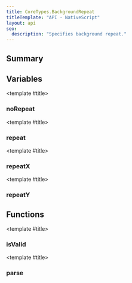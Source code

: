 ```yaml
---
title: CoreTypes.BackgroundRepeat
titleTemplate: "API - NativeScript"
layout: api
seo:
  description: "Specifies background repeat."
---
```


<!-- This page is auto generated, do not edit manually. -->
<!-- Run "yarn generate:api-docs" to regenerate -->

<script setup lang="ts">
  import { provide } from "vue";
  import API_DATA from "./CoreTypes-BackgroundRepeat.data.json";
  
  provide('API_DATA', API_DATA);
</script>

<APIRefHierarchy v-once />

<APIRefComment commentBase64="eyJibG9ja1RhZ3MiOltdLCJtb2RpZmllclRhZ3MiOnt9LCJzdW1tYXJ5IjpbeyJraW5kIjoidGV4dCIsInRleHQiOiJTcGVjaWZpZXMgYmFja2dyb3VuZCByZXBlYXQuIn1dfQ==" v-once />

## <Heading ignore>Summary</Heading>

<APIRefSummary v-once />

## Variables

<div class="isConst">

<APIRef for="2734" v-once>

<template #title>

### noRepeat

</template>

</APIRef>

</div>

<div class="isConst">

<APIRef for="2731" v-once>

<template #title>

### repeat

</template>

</APIRef>

</div>

<div class="isConst">

<APIRef for="2732" v-once>

<template #title>

### repeatX

</template>

</APIRef>

</div>

<div class="isConst">

<APIRef for="2733" v-once>

<template #title>

### repeatY

</template>

</APIRef>

</div>

## Functions

<div class="">

<APIRef for="2735" v-once>

<template #title>

### isValid

</template>

</APIRef>

</div>

<div class="">

<APIRef for="2738" v-once>

<template #title>

### parse

</template>

</APIRef>

</div>
